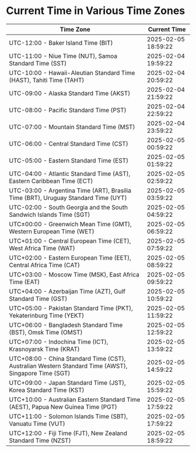 # Current Time in Various Time Zones

| Time Zone | Current Time |
|-----------|--------------|
| UTC-12:00 - Baker Island Time (BIT) | 2025-02-05 18:59:22 |
| UTC-11:00 - Niue Time (NUT), Samoa Standard Time (SST) | 2025-02-04 19:59:22 |
| UTC-10:00 - Hawaii-Aleutian Standard Time (HAST), Tahiti Time (TAHT) | 2025-02-04 20:59:22 |
| UTC-09:00 - Alaska Standard Time (AKST) | 2025-02-04 21:59:22 |
| UTC-08:00 - Pacific Standard Time (PST) | 2025-02-04 22:59:22 |
| UTC-07:00 - Mountain Standard Time (MST) | 2025-02-04 23:59:22 |
| UTC-06:00 - Central Standard Time (CST) | 2025-02-05 00:59:22 |
| UTC-05:00 - Eastern Standard Time (EST) | 2025-02-05 01:59:22 |
| UTC-04:00 - Atlantic Standard Time (AST), Eastern Caribbean Time (ECT) | 2025-02-05 02:59:22 |
| UTC-03:00 - Argentina Time (ART), Brasília Time (BRT), Uruguay Standard Time (UYT) | 2025-02-05 03:59:22 |
| UTC-02:00 - South Georgia and the South Sandwich Islands Time (SGT) | 2025-02-05 04:59:22 |
| UTC±00:00 - Greenwich Mean Time (GMT), Western European Time (WET) | 2025-02-05 06:59:22 |
| UTC+01:00 - Central European Time (CET), West Africa Time (WAT) | 2025-02-05 07:59:22 |
| UTC+02:00 - Eastern European Time (EET), Central Africa Time (CAT) | 2025-02-05 08:59:22 |
| UTC+03:00 - Moscow Time (MSK), East Africa Time (EAT) | 2025-02-05 09:59:22 |
| UTC+04:00 - Azerbaijan Time (AZT), Gulf Standard Time (GST) | 2025-02-05 10:59:22 |
| UTC+05:00 - Pakistan Standard Time (PKT), Yekaterinburg Time (YEKT) | 2025-02-05 11:59:22 |
| UTC+06:00 - Bangladesh Standard Time (BST), Omsk Time (OMST) | 2025-02-05 12:59:22 |
| UTC+07:00 - Indochina Time (ICT), Krasnoyarsk Time (KRAT) | 2025-02-05 13:59:22 |
| UTC+08:00 - China Standard Time (CST), Australian Western Standard Time (AWST), Singapore Time (SGT) | 2025-02-05 14:59:22 |
| UTC+09:00 - Japan Standard Time (JST), Korea Standard Time (KST) | 2025-02-05 15:59:22 |
| UTC+10:00 - Australian Eastern Standard Time (AEST), Papua New Guinea Time (PGT) | 2025-02-05 17:59:22 |
| UTC+11:00 - Solomon Islands Time (SBT), Vanuatu Time (VUT) | 2025-02-05 17:59:22 |
| UTC+12:00 - Fiji Time (FJT), New Zealand Standard Time (NZST) | 2025-02-05 18:59:22 |
